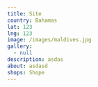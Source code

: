 ```yaml
---
title: Site
country: Bahamas
lat: 123
lng: 123
image: /images/maldives.jpg
gallery:
  - null
description: asdas
about: asdasd
shops: Shope
---
```


